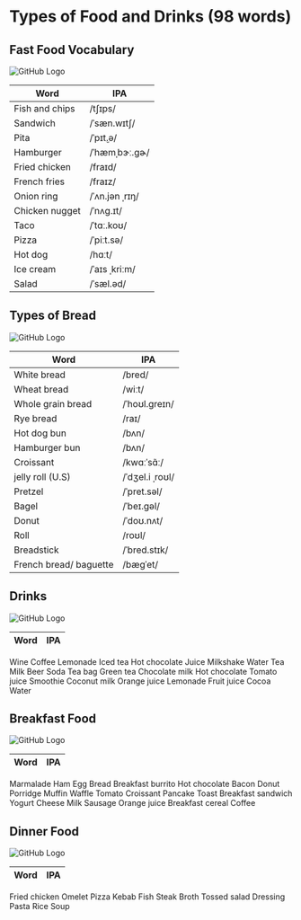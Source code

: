 # Types of Food and Drinks (98 words)

## Fast Food Vocabulary

![GitHub Logo](img/FAST-FOOD-1.jpg)

Word | IPA
------------ | -------------
Fish and chips | /tʃɪps/
Sandwich | /ˈsæn.wɪtʃ/   
Pita | /ˈpɪt̬.ə/
Hamburger | /ˈhæmˌbɝː.ɡɚ/
Fried chicken | /fraɪd/
French fries | /fraɪz/
Onion ring | /ˈʌn.jən ˌrɪŋ/
Chicken nugget | /ˈnʌɡ.ɪt/
Taco | /ˈtɑː.koʊ/
Pizza | /ˈpiːt.sə/
Hot dog | /hɑːt/
Ice cream | /ˈaɪs ˌkriːm/
Salad | /ˈsæl.əd/

## Types of Bread

![GitHub Logo](img/Bread-Vocabulary2.jpg)

Word | IPA
------------ | -------------
White bread | /bred/
Wheat bread | /wiːt/
Whole grain bread | /ˈhoʊl.ɡreɪn/
Rye bread | /raɪ/
Hot dog bun | /bʌn/
Hamburger bun | /bʌn/
Croissant | /kwɑːˈsɑ̃ː/
jelly roll (U.S) | /ˈdʒel.i ˌroʊl/
Pretzel | /ˈpret.səl/
Bagel | /ˈbeɪ.ɡəl/
Donut | /ˈdoʊ.nʌt/
Roll | /roʊl/
Breadstick | /ˈbred.stɪk/
French bread/ baguette | /bæɡˈet/

## Drinks

![GitHub Logo](img/Drinks-1.jpg)

Word | IPA
------------ | -------------
Wine
Coffee
Lemonade
Iced tea
Hot chocolate
Juice
Milkshake
Water
Tea
Milk
Beer
Soda
Tea bag
Green tea
Chocolate milk
Hot chocolate
Tomato juice
Smoothie
Coconut milk
Orange juice
Lemonade
Fruit juice
Cocoa
Water

## Breakfast Food

![GitHub Logo](img/breakfast-food-vocabulary-1.jpg)

Word | IPA
------------ | -------------
Marmalade
Ham
Egg
Bread
Breakfast burrito
Hot chocolate
Bacon
Donut
Porridge
Muffin
Waffle
Tomato
Croissant
Pancake
Toast
Breakfast sandwich
Yogurt
Cheese
Milk
Sausage
Orange juice
Breakfast cereal
Coffee

## Dinner Food

![GitHub Logo](img/Dinner-1.jpg)

Word | IPA
------------ | -------------
Fried chicken
Omelet
Pizza
Kebab
Fish
Steak
Broth
Tossed salad
Dressing
Pasta
Rice
Soup
